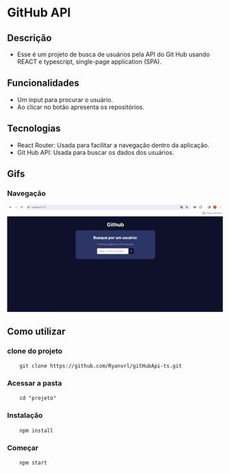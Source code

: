 # GitHub API

## Descrição
   - Esse é um projeto de busca de usuários pela API do Git Hub usando REACT e typescript, single-page application (SPA). 


## Funcionalidades
- Um input para procurar o usuário.
- Ao clicar no botão apresenta os repositórios.

## Tecnologias

- React Router: Usada para facilitar a navegação dentro da aplicação.
- Git Hub API: Usada para buscar os dados dos usuários.

## Gifs

###  Navegação
<img src="./src/images/gifgithub-api.gif" alt="gif ">

## Como utilizar

### clone do projeto
```
    git clone https://github.com/Ryanvrl/gitHubApi-ts.git
```
### Acessar a pasta
```
    cd "projeto"
```

### Instalação
```
    npm install
```

### Começar
```
    npm start
```

